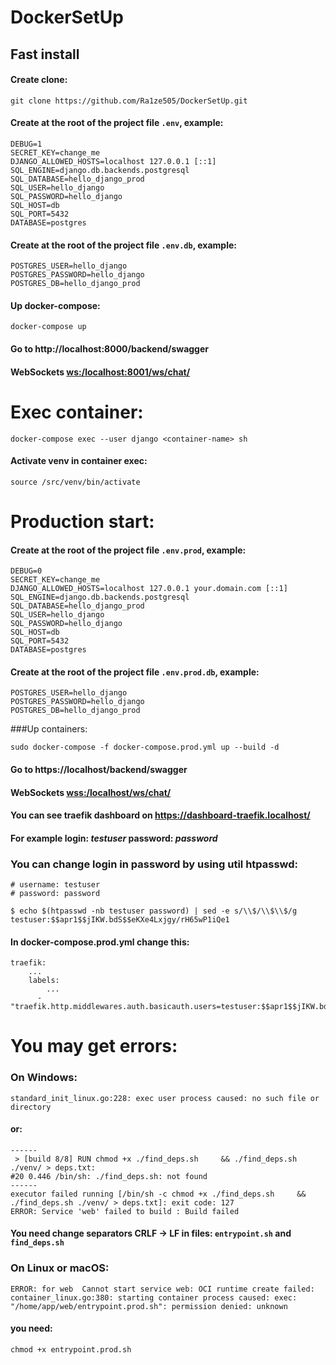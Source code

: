 # DockerSetUp
## Fast install
#### Create clone:
```
git clone https://github.com/Ra1ze505/DockerSetUp.git
```

#### Create at the root of the project file `.env`, example:

```
DEBUG=1
SECRET_KEY=change_me
DJANGO_ALLOWED_HOSTS=localhost 127.0.0.1 [::1]
SQL_ENGINE=django.db.backends.postgresql
SQL_DATABASE=hello_django_prod
SQL_USER=hello_django
SQL_PASSWORD=hello_django
SQL_HOST=db
SQL_PORT=5432
DATABASE=postgres
```

#### Create at the root of the project file `.env.db`, example:

``` 
POSTGRES_USER=hello_django
POSTGRES_PASSWORD=hello_django
POSTGRES_DB=hello_django_prod
```

#### Up docker-compose:

```
docker-compose up
```

#### Go to http://localhost:8000/backend/swagger
#### WebSockets [ws:/localhost:8001/ws/chat/](ws:/localhost/ws/chat/)
# Exec container:

```
docker-compose exec --user django <container-name> sh
```
#### Activate venv in container exec:

```
source /src/venv/bin/activate
```

# Production start:

#### Create at the root of the project file `.env.prod`, example:

```
DEBUG=0
SECRET_KEY=change_me
DJANGO_ALLOWED_HOSTS=localhost 127.0.0.1 your.domain.com [::1]
SQL_ENGINE=django.db.backends.postgresql
SQL_DATABASE=hello_django_prod
SQL_USER=hello_django
SQL_PASSWORD=hello_django
SQL_HOST=db
SQL_PORT=5432
DATABASE=postgres
```

#### Create at the root of the project file `.env.prod.db`, example:

``` 
POSTGRES_USER=hello_django
POSTGRES_PASSWORD=hello_django
POSTGRES_DB=hello_django_prod
```

###Up containers:
```
sudo docker-compose -f docker-compose.prod.yml up --build -d
```

#### Go to https://localhost/backend/swagger
#### WebSockets [wss:/localhost/ws/chat/](wss:/localhost/ws/chat/)
#### You can see traefik dashboard on https://dashboard-traefik.localhost/

#### For example login: _testuser_ password: _password_

### You can change login in password by using util htpasswd:
```
# username: testuser
# password: password

$ echo $(htpasswd -nb testuser password) | sed -e s/\\$/\\$\\$/g
testuser:$$apr1$$jIKW.bdS$$eKXe4Lxjgy/rH65wP1iQe1
```

#### In docker-compose.prod.yml change this:
```
traefik:
    ...
    labels:
        ...
      - "traefik.http.middlewares.auth.basicauth.users=testuser:$$apr1$$jIKW.bdS$$eKXe4Lxjgy/rH65wP1iQe1"
```

# You may get errors:
### On Windows:
```
standard_init_linux.go:228: exec user process caused: no such file or directory
```
#### or:
```
------
 > [build 8/8] RUN chmod +x ./find_deps.sh     && ./find_deps.sh ./venv/ > deps.txt:
#20 0.446 /bin/sh: ./find_deps.sh: not found
------
executor failed running [/bin/sh -c chmod +x ./find_deps.sh     && ./find_deps.sh ./venv/ > deps.txt]: exit code: 127
ERROR: Service 'web' failed to build : Build failed

```
#### You need change separators CRLF -> LF in files: `entrypoint.sh` and `find_deps.sh`

### On Linux or macOS:
```
ERROR: for web  Cannot start service web: OCI runtime create failed: container_linux.go:380: starting container process caused: exec: "/home/app/web/entrypoint.prod.sh": permission denied: unknown
```
#### you need:
```
chmod +x entrypoint.prod.sh 
```

